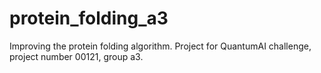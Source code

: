 # protein_folding_a3
Improving the protein folding algorithm. Project for QuantumAI challenge, project number 00121, group a3.

